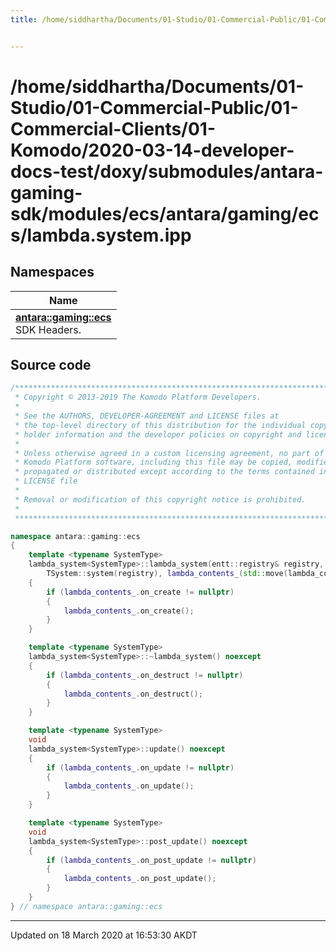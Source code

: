 ```yaml
---
title: /home/siddhartha/Documents/01-Studio/01-Commercial-Public/01-Commercial-Clients/01-Komodo/2020-03-14-developer-docs-test/doxy/submodules/antara-gaming-sdk/modules/ecs/antara/gaming/ecs/lambda.system.ipp


---
```


# /home/siddhartha/Documents/01-Studio/01-Commercial-Public/01-Commercial-Clients/01-Komodo/2020-03-14-developer-docs-test/doxy/submodules/antara-gaming-sdk/modules/ecs/antara/gaming/ecs/lambda.system.ipp







## Namespaces

| Name           |
| -------------- |
| **[antara::gaming::ecs](Namespaces/namespaceantara_1_1gaming_1_1ecs.md)** <br>SDK Headers.  |














## Source code

```cpp
/******************************************************************************
 * Copyright © 2013-2019 The Komodo Platform Developers.                      *
 *                                                                            *
 * See the AUTHORS, DEVELOPER-AGREEMENT and LICENSE files at                  *
 * the top-level directory of this distribution for the individual copyright  *
 * holder information and the developer policies on copyright and licensing.  *
 *                                                                            *
 * Unless otherwise agreed in a custom licensing agreement, no part of the    *
 * Komodo Platform software, including this file may be copied, modified,     *
 * propagated or distributed except according to the terms contained in the   *
 * LICENSE file                                                               *
 *                                                                            *
 * Removal or modification of this copyright notice is prohibited.            *
 *                                                                            *
 ******************************************************************************/

namespace antara::gaming::ecs
{
    template <typename SystemType>
    lambda_system<SystemType>::lambda_system(entt::registry& registry, ftor lambda_contents, std::string lambda_name) noexcept :
        TSystem::system(registry), lambda_contents_(std::move(lambda_contents)), lambda_name_(std::move(lambda_name))
    {
        if (lambda_contents_.on_create != nullptr)
        {
            lambda_contents_.on_create();
        }
    }

    template <typename SystemType>
    lambda_system<SystemType>::~lambda_system() noexcept
    {
        if (lambda_contents_.on_destruct != nullptr)
        {
            lambda_contents_.on_destruct();
        }
    }

    template <typename SystemType>
    void
    lambda_system<SystemType>::update() noexcept
    {
        if (lambda_contents_.on_update != nullptr)
        {
            lambda_contents_.on_update();
        }
    }

    template <typename SystemType>
    void
    lambda_system<SystemType>::post_update() noexcept
    {
        if (lambda_contents_.on_post_update != nullptr)
        {
            lambda_contents_.on_post_update();
        }
    }
} // namespace antara::gaming::ecs
```


-------------------------------

Updated on 18 March 2020 at 16:53:30 AKDT

